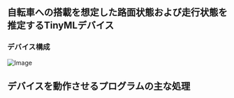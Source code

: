 ## 自転車への搭載を想定した路面状態および走行状態を推定するTinyMLデバイス
### デバイス構成
![Image](https://github.com/user-attachments/assets/f1c53281-b94c-4690-8d0e-3cb1d4d94241)

## デバイスを動作させるプログラムの主な処理
